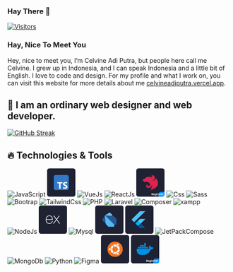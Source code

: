 ### Hay There :wave:

[![Visitors](https://api.visitorbadge.io/api/daily?path=https%3A%2F%2Fgithub.com%2Fcelvineadiputra-dev&label=TODAY&labelColor=%2300bbf9&countColor=%23001d3d)](https://visitorbadge.io/status?path=https%3A%2F%2Fgithub.com%2Fcelvineadiputra-dev)

### Hay, Nice To Meet You
Hey, nice to meet you, I’m Celvine Adi Putra, but people here call me Celvine. I grew up in Indonesia, and I can speak Indonesia and a little bit of English. I love to code and design. For my profile and what I work on, you can visit this website for more details about me  <a href="https://celvineadiputra.vercel.app/">celvineadiputra.vercel.app</a>.
## :footprints: I am an ordinary web designer and web developer.

[![GitHub Streak](https://streak-stats.demolab.com?user=celvineadiputra-dev&theme=merko&date_format=j%20M%5B%20Y%5D)](https://git.io/streak-stats)

## 🔥 Technologies & Tools

<div>
  <img src="images/JS.svg" width="64px" height="64px" alt="JavaScript"/>
  <img src="images/Typescript.svg" width="64px" height="64px" alt="Typescript"/>
  <img src="images/Vue.svg" width="64px" height="64px" alt="VueJs"/>
  <img src="images/React.svg" width="64px" height="64px" alt="ReactJs"/>
  <img src="images/NestJs.svg" width="64px" height="64px" alt="NestJs"/>
  <img src="images/Css.svg" width="64px" height="64px" alt="Css"/>
  <img src="images/Sass.svg" width="64px" height="64px" alt="Sass"/>
  <img src="images/Bootstrap.svg" width="64px" height="64px" alt="Bootrap"/>
  <img src="images/Tailwindcss.svg" width="64px" height="64px" alt="TailwindCss"/>
  <img src="images/Php.svg" width="64px" height="64px" alt="PHP"/>
  <img src="images/Laravel.svg" width="64px" height="64px" alt="Laravel"/>
  <img src="images/Composer.svg" width="64px" height="64px" alt="Composer"/>
  <img src="images/Xampp.svg" width="64px" height="64px" alt="xampp"/>
  <img src="images/Node.svg" width="64px" height="64px" alt="NodeJs"/>
  <img src="images/Express.svg" width="64px" height="64px" alt="ExpressJs"/>
  <img src="images/Mysql.svg" width="64px" height="64px" alt="Mysql"/>
  <img src="images/Dart.svg" width="64px" height="64px" alt="Dart"/>
  <img src="images/Flutter.svg" width="64px" height="64px" alt="Flutter"/>
  <img src="images/JetpackCompose.svg" width="64px" height="64px" alt="JetPackCompose"/>
  <img src="images/Postman.svg" width="64px" height="64px" alt="MongoDb"/>
  <img src="images/Python.svg" width="64px" height="64px" alt="Python"/>
  <img src="images/Figma.svg" width="64px" height="64px" alt="Figma"/>
  <img src="images/Ubuntu.svg" width="64px" height="64px" alt="Ubuntu"/>
  <img src="images/Docker.svg" width="64px" height="64px" alt="Docker"/>
</div>

